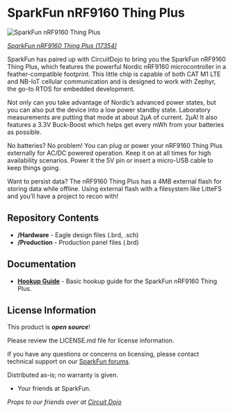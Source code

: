 SparkFun nRF9160 Thing Plus
========================================

![SparkFun nRF9160 Thing Plus](https://cdn.sparkfun.com/assets/parts/1/6/3/6/0/17354-SparkFun_Thing_Plus_-_nRF9160-01.jpg)

[*SparkFun nRF9160 Thing Plus (17354)*](https://www.sparkfun.com/products/17354)

SparkFun has paired up with CircuitDojo to bring you the SparkFun nRF9160 Thing Plus, which features the powerful Nordic nRF9160 microcontroller in a feather-compatible footprint. This little chip is capable of both CAT M1 LTE and NB-IoT cellular communication and is designed to work with Zephyr, the go-to RTOS for embedded development.

Not only can you take advantage of Nordic’s advanced power states, but you can also put the device into a low power standby state. Laboratory measurements are putting that mode at about 2µA of current. 2µA! It also features a 3.3V Buck-Boost which helps get every mWh from your batteries as possible.

No batteries? No problem! You can plug or power your nRF9160 Thing Plus externally for AC/DC powered operation. Keep it on at all times for high availability scenarios. Power it the 5V pin or insert a micro-USB cable to keep things going.

Want to persist data? The nRF9160 Thing Plus has a 4MB external flash for storing data while offline. Using external flash with a filesystem like LitteFS and you’ll have a project to recon with!


Repository Contents
-------------------

* **/Hardware** - Eagle design files (.brd, .sch)
* **/Production** - Production panel files (.brd)

Documentation
--------------
* **[Hookup Guide](https://learn.sparkfun.com/tutorials/nrf9160-thing-plus-hookup-guide)** - Basic hookup guide for the SparkFun nRF9160 Thing Plus.


License Information
-------------------

This product is _**open source**_! 

Please review the LICENSE.md file for license information. 

If you have any questions or concerns on licensing, please contact technical support on our [SparkFun forums](https://forum.sparkfun.com/viewforum.php?f=152).

Distributed as-is; no warranty is given.

- Your friends at SparkFun.

_Props to our friends over at [Circuit Dojo](https://docs.jaredwolff.com/nrf9160-getting-started.html)_
